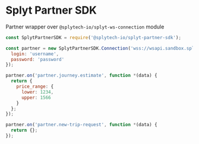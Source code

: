# Splyt Partner SDK

Partner wrapper over `@splytech-io/splyt-ws-connection` module

```js
const SplytPartnerSDK = require('@splytech-io/splyt-partner-sdk');

const partner = new SplytPartnerSDK.Connection('wss://wsapi.sandbox.splytech.io', {
  login: 'username',
  password: 'password'
});

partner.on('partner.journey.estimate', function *(data) {
  return {
    price_range: {
      lower: 1234,
      upper: 1566
    }
  };
});

partner.on('partner.new-trip-request', function *(data) {
  return {};
});

```